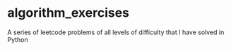 # algorithm_exercises
A series of leetcode problems of all levels of difficulty that I have solved in Python
